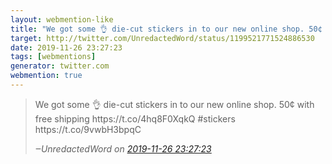 ```yaml
---
layout: webmention-like
title: "We got some 👌 die-cut stickers in to our new online shop. 50¢ with free shipping https://t.co/4hq8F0XqkQ #stickers https://t.co/9vwbH3bpqC"
target: http://twitter.com/UnredactedWord/status/1199521771524886530
date: 2019-11-26 23:27:23
tags: [webmentions]
generator: twitter.com
webmention: true
---
```




<blockquote class="external-citation">
  <p>
    We got some 👌 die-cut stickers in to our new online shop. 50¢ with free shipping https://t.co/4hq8F0XqkQ #stickers https://t.co/9vwbH3bpqC
  </p>
  <cite>‒<span class="p-author p-name">UnredactedWord</span>
    on
    <a href="http://twitter.com/UnredactedWord/status/1199521771524886530" rel="external nofollow" target="_blank">2019-11-26 23:27:23</a>
  </cite>
</blockquote>



